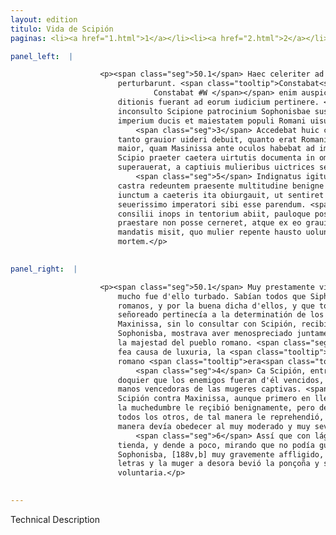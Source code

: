 ```yaml
---
layout: edition
titulo: Vida de Scipión
paginas: <li><a href="1.html">1</a></li><li><a href="2.html">2</a></li><li><a href="3.html">3</a></li><li><a href="4.html">4</a></li><li><a href="5.html">5</a></li><li><a href="6.html">6</a></li><li><a href="7.html">7</a></li><li><a href="8.html">8</a></li><li><a href="9.html">9</a></li><li><a href="10.html">10</a></li><li><a href="11.html">11</a></li><li><a href="12.html">12</a></li><li><a href="13.html">13</a></li><li><a href="14.html">14</a></li><li><a href="15.html">15</a></li><li><a href="16.html">16</a></li><li><a href="17.html">17</a></li><li><a href="18.html">18</a></li><li><a href="19.html">19</a></li><li><a href="20.html">20</a></li><li><a href="21.html">21</a></li><li><a href="22.html">22</a></li><li><a href="23.html">23</a></li><li><a href="24.html">24</a></li><li><a href="25.html">25</a></li><li><a href="26.html">26</a></li><li><a href="27.html">27</a></li><li><a href="28.html">28</a></li><li><a href="29.html">29</a></li><li><a href="30.html">30</a></li><li><a href="31.html">31</a></li><li><a href="32.html">32</a></li><li><a href="33.html">33</a></li><li><a href="34.html">34</a></li><li><a href="35.html">35</a></li><li><a href="36.html">36</a></li><li><a href="37.html">37</a></li><li><a href="38.html">38</a></li><li><a href="39.html">39</a></li><li><a href="40.html">40</a></li><li><a href="41.html">41</a></li><li><a href="42.html">42</a></li><li><a href="43.html">43</a></li><li><a href="44.html">44</a></li><li><a href="45.html">45</a></li><li><a href="46.html">46</a></li><li><a href="47.html">47</a></li><li><a href="48.html">48</a></li><li><a href="49.html">49</a></li><li><a href="50.html">50</a></li><li><a href="51.html">51</a></li><li><a href="52.html">52</a></li><li><a href="53.html">53</a></li><li><a href="54.html">54</a></li><li><a href="55.html">55</a></li><li><a href="56.html">56</a></li><li><a href="57.html">57</a></li><li><a href="58.html">58</a></li><li><a href="59.html">59</a></li><li><a href="60.html">60</a></li><li><a href="61.html">61</a></li><li><a href="62.html">62</a></li><li><a href="63.html">63</a></li><li><a href="64.html">64</a></li><li><a href="65.html">65</a></li><li><a href="66.html">66</a></li><li><a href="67.html">67</a></li><li><a href="68.html">68</a></li><li><a href="69.html">69</a></li><li><a href="70.html">70</a></li><li><a href="71.html">71</a></li><li><a href="72.html">72</a></li><li><a href="73.html">73</a></li><li><a href="74.html">74</a></li>

panel_left:  |

                    <p><span class="seg">50.1</span> Haec celeriter ad Scipionem delata magnopere hominem
                        perturbarunt. <span class="tooltip">Constabat<span class="tooltiptext">Constat #M <span class="del"><i>om. </i>Sciebat</span>
                                Constabat #W </span></span> enim auspiciis Romanorum uictum Syphacem esse, et quaecumque suae
                        ditionis fuerant ad eorum iudicium pertinere. <span class="seg">2</span> Quod si Masinissa
                        inconsulto Scipione patrocinium Sophonisbae suscipiendum putarat simul et
                        imperium ducis et maiestatem populi Romani uisus fuerat contempsisse.
                            <span class="seg">3</span> Accedebat huic culpae turpissima libidinis causa, quae
                        tanto grauior uideri debuit, quanto erat Romani imperatoris continentia
                        maior, quam Masinissa ante oculos habebat ad imitandum. <span class="seg">4</span> Nam
                        Scipio praeter caetera uirtutis documenta in omnibus locis quibus hostem
                        superauerat, a captiuis mulieribus uictrices semper abstinuerat manus.
                            <span class="seg">5</span> Indignatus igitur aduersus Masinissam et si primum in
                        castra redeuntem praesente multitudine benigne accepit, postea tamen se
                        iunctum a caeteris ita obiurgauit, ut sentiret Numida moderatissimo simul et
                        seuerissimo imperatori sibi esse parendum. <span class="seg">6</span> Itaque lachrymans et
                        consilii inops in tentorium abiit, pauloque post cum fidem Sophonisbae datam
                        praestare non posse cerneret, atque ex eo grauiter angeretur uenenum ei cum
                        mandatis misit, quo mulier repente hausto uoluntariam sibi consciuit
                        mortem.</p>
                

panel_right:  |

                    <p><span class="seg">50.1</span> Muy prestamente vino d'esto la nueva a Scipión, el qual muy
                        mucho fue d'ello turbado. Sabían todos que Siphace fuera vencido por los
                        romanos, y por la buena dicha d'ellos, y que todo lo que Siphace avía
                        señoreado pertinecía a la determinatión de los romanos. <span class="seg">2</span> Y si
                        Maxinissa, sin lo consultar con Scipión, recibiera cargo de amparar a
                        Sophonisba, mostrava aver menospreciado juntamente el mandado del capitán y
                        la majestad del pueblo romano. <span class="seg">3</span> Llegávase a la tal culpa la muy
                        fea causa de luxuria, la <span class="tooltip">qual<span class="tooltiptext">quel  </span></span> devió parecer tanto más grave, quanto la continencia del capitán
                        romano <span class="tooltip">era<span class="tooltiptext">ere  </span></span> mayor y Maxinissa la deviera tener ante los ojos para la imitar.
                            <span class="seg">4</span> Ca Scipión, entre todas las otras enseñanças de virtud
                        doquier que los enemigos fueran d'él vencidos, siempre avía abstenido sus
                        manos vencedoras de las mugeres captivas. <span class="seg">5</span> Por ende, indignado
                        Scipión contra Maxinissa, aunque primero en llegando al real en presencia de
                        la muchedumbre le reçibió benignamente, pero después aparte, en absencia de
                        todos los otros, de tal manera le reprehendió, que sentió el número de qué
                        manera devía obedecer al muy moderado y muy severo o grave capitán.
                            <span class="seg">6</span> Assí que con lágrimas y menguado de consejo se fue a su
                        tienda, y dende a poco, mirando que no podía guardar la fe dada a
                        Sophonisba, [188v,b] muy gravemente affligido, le embió ponçoña con sus
                        letras y la muger a desora bevió la ponçoña y se dio ella muerte
                        voluntaria.</p>
                

---
```


Technical Description 